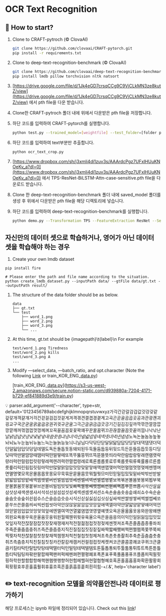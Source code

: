 # OCR Text Recognition
## 🤔 How to start?

1. Clone to CRAFT-pytroch (© ClovaAI)
    
    ```bash
    git clone https://github.com/clovaai/CRAFT-pytorch.git
    pip install -r requirements.txt
    ```
    
2. Clone to deep-text-recognition-benchmark (© ClovaAI)
    
    ```bash
    git clone https://github.com/clovaai/deep-text-recognition-benchmark.git
    pip install lmdb pillow torchvision nltk natsort
    ```
    
3. [https://drive.google.com/file/d/1Jk4eGD7crsqCCg9C9VjCLkMN3ze8kutZ/view](https://drive.google.com/file/d/1Jk4eGD7crsqCCg9C9VjCLkMN3ze8kutZ/view) 에서 pth file을 다운 받습니다.
4. Clone한 CRAFT-pytroch 폴더 내에 위에서 다운받은 pth file을 저장합니다.
5. 하단 코드를 입력하여 CRAFT-pytorch를 실행합니다.
    
    ```bash
    python test.py --trained_model=[weightfile] --test_folder=[folder path to test images]
    ```
    
6. 하단 코드를 입력하여 text부분만 추출합니다.
    
    ```bash
    python ocr_text_crop.py
    ```
    
7. [https://www.dropbox.com/sh/j3xmli4di1zuv3s/AAArdcPgz7UFxIHUuKNOeKv_a?dl=0](https://www.dropbox.com/sh/j3xmli4di1zuv3s/AAArdcPgz7UFxIHUuKNOeKv_a?dl=0) 에서 TPS-ResNet-BiLSTM-Attn-case-sensitive.pth file을 다운로드 받습니다.
8. Clone 한 deep-text-recognition-benchmark 폴더 내에 saved_model 폴더를 생성 후 위에서 다운받은 pth file을 해당 디렉토리에 넣습니다.
9. 하단 코드를 입력하여 deep-text-recognition-benchmark를 실행합니다.
    
    ```bash
    python demo.py --Transformation TPS --FeatureExtraction ResNet --SequenceModeling BiLSTM --Prediction Attn --image_folder demo_image/ --saved_model TPS-ResNet-BiLSTM-Attn.pth
    ```
    

## 자신만의 데이터 셋으로 학습하거나, 영어가 아닌 데이터 셋을 학습해야 하는 경우

1. Create your own lmdb dataset

```
pip install fire

# Please enter the path and file name according to the situation.
python create_lmdb_dataset.py --inputPath data/ --gtFile data/gt.txt --outputPath result/
```

1. The structure of the data folder should be as below.
    
    ```
    data
    ├── gt.txt
    └── test
        ├── word_1.png
        ├── word_2.png
        ├── word_3.png
        └── ...
    ```
    
2. At this time, gt.txt should be {imagepath}\t{label}\n
For example
    
    ```
    test/word_1.png Tiredness
    test/word_2.png kills
    test/word_3.png A
    ...
    ```
    
3. Modify —select_data, —batch_ratio, and opt.character (Note the following [Link](https://ropiens.tistory.com/35) or train_KOR_ENG_[data.py](http://data.py/))
    
    [train_KOR_ENG_[data.py](http://data.py/)](https://s3-us-west-2.amazonaws.com/secure.notion-static.com/d939880a-7204-4171-b729-ef841889d3e9/train.py)
    

<aside>
💡 parser.add_argument('--character', type=str, default='0123456789abcdefghijklmnopqrstuvwxyz가각간갇갈감갑값갓강갖같갚갛개객걀걔거걱건걷걸검겁것겉게겨격겪견결겹경곁계고곡곤곧골곰곱곳공과관광괜괴굉교구국군굳굴굵굶굽궁권귀귓규균귤그극근글긁금급긋긍기긴길김깅깊까깍깎깐깔깜깝깡깥깨꺼꺾껌껍껏껑께껴꼬꼭꼴꼼꼽꽂꽃꽉꽤꾸꾼꿀꿈뀌끄끈끊끌끓끔끗끝끼낌나낙낚난날낡남납낫낭낮낯낱낳내냄냇냉냐냥너넉넌널넓넘넣네넥넷녀녁년념녕노녹논놀놈농높놓놔뇌뇨누눈눕뉘뉴늄느늑는늘늙능늦늬니닐님다닥닦단닫달닭닮담답닷당닿대댁댐댓더덕던덜덟덤덥덧덩덮데델도독돈돌돕돗동돼되된두둑둘둠둡둥뒤뒷드득든듣들듬듭듯등디딩딪따딱딴딸땀땅때땜떠떡떤떨떻떼또똑뚜뚫뚱뛰뜨뜩뜯뜰뜻띄라락란람랍랑랗래랜램랫략량러럭런럴럼럽럿렁렇레렉렌려력련렬렵령례로록론롬롭롯료루룩룹룻뤄류륙률륭르른름릇릎리릭린림립릿링마막만많말맑맘맙맛망맞맡맣매맥맨맵맺머먹먼멀멈멋멍멎메멘멩며면멸명몇모목몬몰몸몹못몽묘무묵묶문묻물뭄뭇뭐뭘뭣므미민믿밀밉밌및밑바박밖반받발밝밟밤밥방밭배백뱀뱃뱉버번벌범법벗베벤벨벼벽변별볍병볕보복볶본볼봄봇봉뵈뵙부북분불붉붐붓붕붙뷰브븐블비빌빔빗빚빛빠빡빨빵빼뺏뺨뻐뻔뻗뼈뼉뽑뿌뿐쁘쁨사삭산살삶삼삿상새색샌생샤서석섞선설섬섭섯성세섹센셈셋셔션소속손솔솜솟송솥쇄쇠쇼수숙순숟술숨숫숭숲쉬쉰쉽슈스슨슬슴습슷승시식신싣실싫심십싯싱싶싸싹싼쌀쌍쌓써썩썰썹쎄쏘쏟쑤쓰쓴쓸씀씌씨씩씬씹씻아악안앉않알앓암압앗앙앞애액앨야약얀얄얇양얕얗얘어억언얹얻얼엄업없엇엉엊엌엎에엔엘여역연열엷염엽엿영옆예옛오옥온올옮옳옷옹와완왕왜왠외왼요욕용우욱운울움웃웅워원월웨웬위윗유육율으윽은을음응의이익인일읽잃임입잇있잊잎자작잔잖잘잠잡잣장잦재쟁쟤저적전절젊점접젓정젖제젠젯져조족존졸좀좁종좋좌죄주죽준줄줌줍중쥐즈즉즌즐즘증지직진질짐집짓징짙짚짜짝짧째쨌쩌쩍쩐쩔쩜쪽쫓쭈쭉찌찍찢차착찬찮찰참찻창찾채책챔챙처척천철첩첫청체쳐초촉촌촛총촬최추축춘출춤춥춧충취츠측츰층치칙친칠침칫칭카칸칼캄캐캠커컨컬컴컵컷케켓켜코콘콜콤콩쾌쿄쿠퀴크큰클큼키킬타탁탄탈탑탓탕태택탤터턱턴털텅테텍텔템토톤톨톱통퇴투툴툼퉁튀튜트특튼튿틀틈티틱팀팅파팎판팔팝패팩팬퍼퍽페펜펴편펼평폐포폭폰표푸푹풀품풍퓨프플픔피픽필핏핑하학한할함합항해핵핸햄햇행향허헌험헤헬혀현혈협형혜호혹혼홀홈홉홍화확환활황회획횟횡효후훈훌훔훨휘휴흉흐흑흔흘흙흡흥흩희흰히힘-+/.&', help='character label')

</aside>

## ✏️ text-recognition 모델을 의약품안전나라 데이터로 평가하기

해당 프로세스는 ipynb 파일에 정리되어 있습니다.
Check out this [link](https://github.com/boostcampaitech3/final-project-level3-cv-16/tree/develop/ocr/text_recognition_evaluation#readme)!
